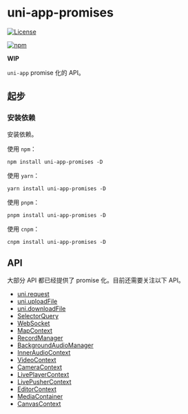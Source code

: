# uni-app-promises

[![License](https://img.shields.io/github/license/ModyQyW/uni-helper)](https://github.com/ModyQyW/uni-helper/blob/main/LICENSE)

[![npm](https://img.shields.io/npm/v/uni-app-promises)](https://www.npmjs.com/package/uni-app-promises)

**WIP**

`uni-app` promise 化的 API。

## 起步

### 安装依赖

安装依赖。

使用 `npm`：

```shell
npm install uni-app-promises -D
```

使用 `yarn`：

```shell
yarn install uni-app-promises -D
```

使用 `pnpm`：

```shell
pnpm install uni-app-promises -D
```

使用 `cnpm`：

```shell
cnpm install uni-app-promises -D
```

## API

大部分 API 都已经提供了 promise 化。目前还需要关注以下 API。

- [uni.request](https://uniapp.dcloud.net.cn/api/request/request.html)
- [uni.uploadFile](https://uniapp.dcloud.net.cn/api/request/network-file.html#uploadfile)
- [uni.downloadFile](https://uniapp.dcloud.net.cn/api/request/network-file.html#downloadfile)
- [SelectorQuery](https://uniapp.dcloud.net.cn/api/ui/nodes-info.html)
- [WebSocket](https://uniapp.dcloud.net.cn/api/request/websocket.html)
- [MapContext](https://uniapp.dcloud.net.cn/api/location/map.html)
- [RecordManager](https://uniapp.dcloud.net.cn/api/media/record-manager.html)
- [BackgroundAudioManager](https://uniapp.dcloud.net.cn/api/media/background-audio-manager.html)
- [InnerAudioContext](https://uniapp.dcloud.net.cn/api/media/audio-context.html)
- [VideoContext](https://uniapp.dcloud.net.cn/api/media/video-context.html)
- [CameraContext](https://uniapp.dcloud.net.cn/api/media/camera-context.html)
- [LivePlayerContext](https://uniapp.dcloud.net.cn/api/media/live-player-context.html#createliveplayercontext)
- [LivePusherContext](https://uniapp.dcloud.net.cn/api/media/live-player-context.html#createlivepushercontext)
- [EditorContext](https://uniapp.dcloud.net.cn/api/media/editor-context.html)
- [MediaContainer](https://uniapp.dcloud.net.cn/api/media/media-container.html)
- [CanvasContext](https://uniapp.dcloud.net.cn/api/canvas/CanvasContext.html)
